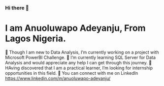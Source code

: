 ### Hi there 👋
# I am Anuoluwapo Adeyanju, From Lagos Nigeria.

 🔭 Though I am new to Data Analysis, I’m currently working on a project with Microsoft PowerBI Challenge.
 🌱 I’m currently learning SQL Server for Data Analysis and would appreciate any help I can get through this journey.
 👯 HAving discovered that I am a practical learner, I’m looking for internship opportunities in this field.
 💬 You can connect with me on LinkedIn https://www.linkedin.com/in/anuoluwapo-adeyanju/

<!--
**AdeyanjuPearl/AdeyanjuPearl** is a ✨ _special_ ✨ repository because its `README.md` (this file) appears on your GitHub profile.

Here are some ideas to get you started:

- 🔭 I’m currently working on ...
- 🌱 I’m currently learning ...
- 👯 I’m looking to collaborate on ...
- 🤔 I’m looking for help with ...
- 💬 Ask me about ...
- 📫 How to reach me: ...
- 😄 Pronouns: ...
- ⚡ Fun fact: ...
-->
